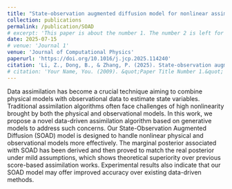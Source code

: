 ```yaml
---
title: "State-observation augmented diffusion model for nonlinear assimilation with unknown dynamics"
collection: publications
permalink: /publication/SOAD
# excerpt: 'This paper is about the number 1. The number 2 is left for future work.'
date: 2025-07-15
# venue: 'Journal 1'
venue: 'Journal of Computational Physics'
paperurl: 'https://doi.org/10.1016/j.jcp.2025.114240'
citation: 'Li, Z., Dong, B., & Zhang, P. (2025). State-observation augmented diffusion model for nonlinear assimilation with unknown dynamics. <i>Journal of Computational Physics</i>, page 114240.'
# citation: 'Your Name, You. (2009). &quot;Paper Title Number 1.&quot; <i>Journal 1</i>. 1(1).'
---
```


Data assimilation has become a crucial technique aiming to combine physical models with observational data to estimate state variables. Traditional assimilation algorithms often face challenges of high nonlinearity brought by both the physical and observational models. In this work, we propose a novel data-driven assimilation algorithm based on generative models to address such concerns. Our State-Observation Augmented Diffusion (SOAD) model is designed to handle nonlinear physical and observational models more effectively. The marginal posterior associated with SOAD has been derived and then proved to match the real posterior under mild assumptions, which shows theoretical superiority over previous score-based assimilation works. Experimental results also indicate that our SOAD model may offer improved accuracy over existing data-driven methods.
<!-- Recommended citation: Your Name, You. (2009). "Paper Title Number 1." <i>Journal 1</i>. 1(1). -->